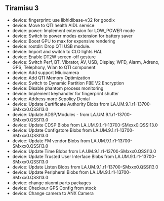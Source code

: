 ## Tiramisu 3
- device: fingerprint: use libhidlbase-v32 for goodix
- device: Move to QTI health AIDL service
- device: power: Implement extension for LOW_POWER mode
- device: Switch to power modes extension for battery saver
- device: Boost GPU to max for expensive rendering
- device: rootdir: Drop QTI USB module.
- device: Import and switch to CLO lights HAL
- device: Enable DT2W screen-off gesture
- device: Switch Perf, BT, Vibrator, AV, USB, Display, WFD, Alarm, Adreno, GPS, Telephony, Wlan to QTI component
- device: Add support Miuicamera
- device: Add QTI Memory Optimization
- device: Switch to Dynamic Partition FBE V2 Encryption
- device: Disable phantom process monitoring
- device: Implement keyhandler for fingerprint shutter
- device: Address more Sepolicy Denial
- device: Update Certificate Authority Blobs from LA.UM.9.1.r1-13700-SMxxx0.QSSI13.0
- device: Update ADSP/Modules - from LA.UM.9.1.r1-13700-SMxxx0.QSSI13.0
- device: Update CDSP Blobs from LA.UM.9.1.r1-13700-SMxxx0.QSSI13.0
- device: Update Configstore Blobs from LA.UM.9.1.r1-13700-SMxxx0.QSSI13.0
- device: Update FM vendor Blobs from LA.UM.9.1.r1-13700-SMxxx0.QSSI13.0
- device: Update Time Blobs from LA.UM.9.1.r1-13700-SMxxx0.QSSI13.0
- device: Update Trusted User Interface Blobs from LA.UM.9.1.r1-13700-SMxxx0.QSSI13.0
- device: Update Listen Blobs from LA.UM.9.1.r1-13700-SMxxx0.QSSI13.0
- device: Update Peripheral Blobs from LA.UM.9.1.r1-13700-SMxxx0.QSSI13.0
- device: change xiaomi parts packages
- device: Checkour GPS Config from stock
- device: Change camera to ANX Camera

